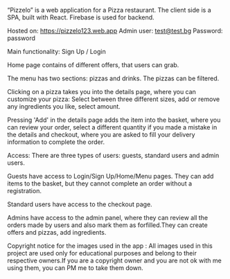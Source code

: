 “Pizzelo” is a web application for a Pizza restaurant. The client side is a SPA, built with React. Firebase is used for backend.

Hosted on: https://pizzelo123.web.app
Admin user: test@test.bg 
Password: password

Main functionality:
Sign Up / Login

Home page contains of different offers, that users can grab.

The menu has two sections: pizzas and drinks. The pizzas can be filtered.

Clicking on a pizza takes you into the details page, where you can customize your pizza:
Select between three different sizes, add or remove any ingredients you like, select amount.

Pressing 'Add' in the details page adds the item into the basket, where you can review your order,
select a different quantity if you made a mistake in the details and checkout, where you are asked to 
fill your delivery information to complete the order.

Access:
There are three types of users: guests, standard users and admin users.

Guests have access to Login/Sign Up/Home/Menu pages.
They can add items to the basket, but they cannot complete an order without a registration.

Standard users have access to the checkout page.

Admins have access to the admin panel, where they can review all the orders made by users and also mark them as forfilled.They can create offers and pizzas, add ingredients.


Copyright notice for the images used in the app : All images used in this project are used only for educational purposes and belong to their respective owners.If you are a copyright owner and you are not ok with me using them, you can PM me to take them down.